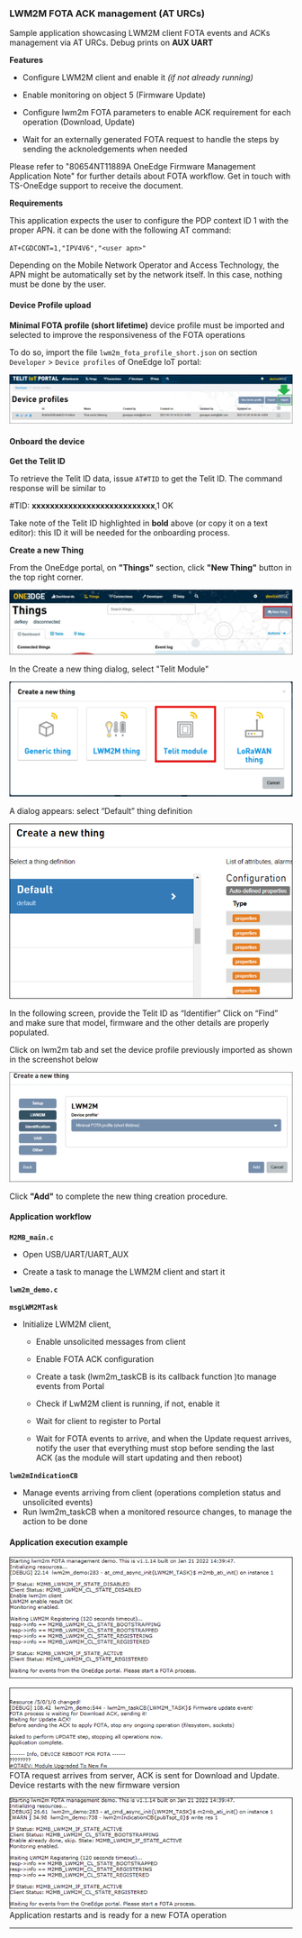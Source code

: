 
### LWM2M FOTA ACK management (AT URCs)

Sample application showcasing LWM2M client FOTA events and ACKs management via AT URCs. Debug prints on **AUX UART**


**Features**


- Configure LWM2M client and enable it _(if not already running)_

- Enable monitoring on object 5 (Firmware Update)

- Configure lwm2m FOTA parameters to enable ACK requirement for each operation (Download, Update)

- Wait for an externally generated FOTA request to handle the steps by sending the acknoledgements when needed


Please refer to "80654NT11889A OneEdge Firmware Management Application Note" for further details about FOTA workflow. Get in touch with TS-OneEdge support to receive the document.

**Requirements**

This application expects the user to configure the PDP context ID 1 with the proper APN.
it can be done with the following AT command:

`AT+CGDCONT=1,"IPV4V6","<user apn>"`

Depending on the Mobile Network Operator and Access Technology, the APN might be automatically set by the network itself. In this case, nothing must be done by the user.

#### Device Profile upload

**Minimal FOTA profile (short lifetime)** device profile must be imported and selected to improve the responsiveness of the FOTA operations

To do so, import the file `lwm2m_fota_profile_short.json` on section `Developer` > `Device profiles` of OneEdge IoT portal:

![](../../pictures/samples/lwm2m_device_profile_bordered.png)

#### Onboard the device

**Get the Telit ID**

To retrieve the Telit ID data, issue `AT#TID` to get the Telit ID. The command response will be similar to

\#TID: **xxxxxxxxxxxxxxxxxxxxxxxxxxx**,1
OK


Take note of the Telit ID highlighted in **bold** above (or copy it on a text editor): this ID it will be needed for the onboarding process.

**Create a new Thing**

From the OneEdge portal, on **"Things"** section, click **"New Thing"** button in the top right corner.

![](../../pictures/samples/lwm2m_new_thing_bordered.png)

In the Create a new thing dialog, select "Telit Module"

![](../../pictures/samples/lwm2m_telit_module_bordered.png)

A dialog appears: select “Default” thing definition

![](../../pictures/samples/lwm2m_fota_ack_default_thing_bordered.png)

In the following screen, provide the Telit ID as “Identifier”
Click on “Find” and make sure that model, firmware and the other details are properly
populated.

Click on lwm2m tab and set the device profile previously imported as shown in the screenshot below

![](../../pictures/samples/lwm2m_fota_ack_device_profile_bordered.png)

Click **"Add"** to complete the new thing creation procedure.

#### Application workflow

**`M2MB_main.c`**

- Open USB/UART/UART_AUX

- Create a task to manage the LWM2M client and start it


**`lwm2m_demo.c`**

**`msgLWM2MTask`**


- Initialize LWM2M client,

  - Enable unsolicited messages from client

  - Enable FOTA ACK configuration

  - Create a task \(lwm2m_taskCB is its callback function \)to manage events from Portal

  - Check if LwM2M client is running, if not, enable it

  - Wait for client to register to Portal

  - Wait for FOTA events to arrive, and when the Update request arrives, notify the user that everything must stop before sending the last ACK (as the module will start updating and then reboot)


**`lwm2mIndicationCB`**

- Manage events arriving from client \(operations completion status and unsolicited events\)
- Run lwm2m_taskCB when a monitored resource changes, to manage the action to be done




#### Application execution example

![](../../pictures/samples/lwm2m_fota_ack_at_1_bordered.png)

![](../../pictures/samples/lwm2m_fota_ack_at_2_bordered.png)
FOTA request arrives from server, ACK is sent for Download and Update. Device restarts with the new firmware version


![](../../pictures/samples/lwm2m_fota_ack_at_3_restart_bordered.png)
Application restarts and is ready for a new FOTA operation

---------------------

